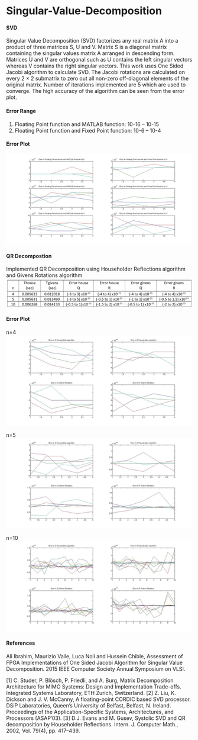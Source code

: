# Singular-Value-Decomposition

#### SVD
Singular Value Decomposition (SVD) factorizes any real matrix A into a product of three matrices S, U and V.  Matrix S is a diagonal matrix containing the singular values matrix A arranged in descending form. Matrices U and V are orthogonal such as U contains the left singular vectors whereas V contains the right singular vectors. This work uses One Sided Jacobi algorithm to calculate SVD. The Jacobi rotations are calculated on every 2 × 2 submatrix to zero out all non-zero off-diagonal elements of the original matrix. Number of iterations implemented are 5 which are used to converge. The high accuracy of the algorithm can be seen from the error plot.

#### Error Range
1.	Floating Point function and MATLAB function: 10-16 – 10-15
2.	Floating Point function and Fixed Point function: 10-6 – 10-4

#### Error Plot
<img src="Images/svd.jpg">

#### QR Decompostion
Implemented QR Decomposition using Householder Reflections algorithm and Givens Rotations algorithm
<img src="Images/results.jpg">

#### Error Plot
n=4
<img src="Images/qr_n_4.jpg">

n=5
<img src="Images/qr_n_5.jpg">

n=10
<img src="Images/qr_n_10.jpg">

#### References
Ali Ibrahim, Maurizio Valle, Luca Noli and Hussein Chible, Assessment of FPGA Implementations of One Sided Jacobi Algorithm for Singular Value Decomposition. 2015 IEEE Computer Society Annual Symposium on VLSI.

[1] C. Studer, P. Blösch, P. Friedli, and A. Burg, Matrix Decomposition Architecture for MIMO Systems: Design and Implementation Trade-offs. Integrated Systems Laboratory, ETH Zurich, Switzerland.
[2] Z. Liu, K. Dickson and J. V. McCanny, A floating-point CORDIC based SVD processor. DSiP Laboratories, Queen’s University of Belfast, Belfast, N. Ireland. Proceedings of the Application-Specific Systems, Architectures, and Processors (ASAP’03).
[3] D.J. Evans and M. Gusev, Systolic SVD and QR decomposition by Householder Reflections. Intern. J. Computer Math., 2002, Vol. 79(4), pp. 417–439.


